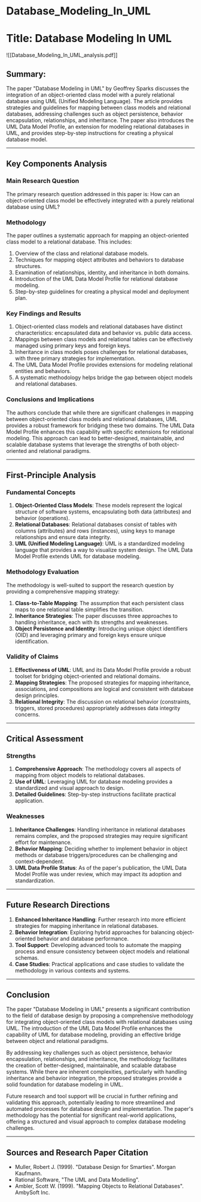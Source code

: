 # Database_Modeling_In_UML

# Title: Database Modeling In UML
![[Database_Modeling_In_UML_analysis.pdf]]

## Summary:
The paper "Database Modeling in UML" by Geoffrey Sparks discusses the integration of an object-oriented class model with a purely relational database using UML (Unified Modeling Language). The article provides strategies and guidelines for mapping between class models and relational databases, addressing challenges such as object persistence, behavior encapsulation, relationships, and inheritance. The paper also introduces the UML Data Model Profile, an extension for modeling relational databases in UML, and provides step-by-step instructions for creating a physical database model.

---

## Key Components Analysis

### Main Research Question

The primary research question addressed in this paper is: How can an object-oriented class model be effectively integrated with a purely relational database using UML?

### Methodology

The paper outlines a systematic approach for mapping an object-oriented class model to a relational database. This includes:
1. Overview of the class and relational database models.
2. Techniques for mapping object attributes and behaviors to database structures.
3. Examination of relationships, identity, and inheritance in both domains.
4. Introduction of the UML Data Model Profile for relational database modeling.
5. Step-by-step guidelines for creating a physical model and deployment plan.

### Key Findings and Results

1. Object-oriented class models and relational databases have distinct characteristics: encapsulated data and behavior vs. public data access.
2. Mappings between class models and relational tables can be effectively managed using primary keys and foreign keys.
3. Inheritance in class models poses challenges for relational databases, with three primary strategies for implementation.
4. The UML Data Model Profile provides extensions for modeling relational entities and behaviors.
5. A systematic methodology helps bridge the gap between object models and relational databases.

### Conclusions and Implications

The authors conclude that while there are significant challenges in mapping between object-oriented class models and relational databases, UML provides a robust framework for bridging these two domains. The UML Data Model Profile enhances this capability with specific extensions for relational modeling. This approach can lead to better-designed, maintainable, and scalable database systems that leverage the strengths of both object-oriented and relational paradigms.

---

## First-Principle Analysis

### Fundamental Concepts

1. **Object-Oriented Class Models**: These models represent the logical structure of software systems, encapsulating both data (attributes) and behavior (operations).
2. **Relational Databases**: Relational databases consist of tables with columns (attributes) and rows (instances), using keys to manage relationships and ensure data integrity.
3. **UML (Unified Modeling Language)**: UML is a standardized modeling language that provides a way to visualize system design. The UML Data Model Profile extends UML for database modeling.

### Methodology Evaluation

The methodology is well-suited to support the research question by providing a comprehensive mapping strategy:
1. **Class-to-Table Mapping**: The assumption that each persistent class maps to one relational table simplifies the transition.
2. **Inheritance Strategies**: The paper discusses three approaches to handling inheritance, each with its strengths and weaknesses.
3. **Object Persistence and Identity**: Introducing unique object identifiers (OID) and leveraging primary and foreign keys ensure unique identification.

### Validity of Claims

1. **Effectiveness of UML**: UML and its Data Model Profile provide a robust toolset for bridging object-oriented and relational domains.
2. **Mapping Strategies**: The proposed strategies for mapping inheritance, associations, and compositions are logical and consistent with database design principles.
3. **Relational Integrity**: The discussion on relational behavior (constraints, triggers, stored procedures) appropriately addresses data integrity concerns.

---

## Critical Assessment

### Strengths

1. **Comprehensive Approach**: The methodology covers all aspects of mapping from object models to relational databases.
2. **Use of UML**: Leveraging UML for database modeling provides a standardized and visual approach to design.
3. **Detailed Guidelines**: Step-by-step instructions facilitate practical application.

### Weaknesses

1. **Inheritance Challenges**: Handling inheritance in relational databases remains complex, and the proposed strategies may require significant effort for maintenance.
2. **Behavior Mapping**: Deciding whether to implement behavior in object methods or database triggers/procedures can be challenging and context-dependent.
3. **UML Data Profile Status**: As of the paper's publication, the UML Data Model Profile was under review, which may impact its adoption and standardization.

---

## Future Research Directions

1. **Enhanced Inheritance Handling**: Further research into more efficient strategies for mapping inheritance in relational databases.
2. **Behavior Integration**: Exploring hybrid approaches for balancing object-oriented behavior and database performance.
3. **Tool Support**: Developing advanced tools to automate the mapping process and ensure consistency between object models and relational schemas.
4. **Case Studies**: Practical applications and case studies to validate the methodology in various contexts and systems.

---

## Conclusion

The paper "Database Modeling in UML" presents a significant contribution to the field of database design by proposing a comprehensive methodology for integrating object-oriented class models with relational databases using UML. The introduction of the UML Data Model Profile enhances the capability of UML for database modeling, providing an effective bridge between object and relational paradigms.

By addressing key challenges such as object persistence, behavior encapsulation, relationships, and inheritance, the methodology facilitates the creation of better-designed, maintainable, and scalable database systems. While there are inherent complexities, particularly with handling inheritance and behavior integration, the proposed strategies provide a solid foundation for database modeling in UML.

Future research and tool support will be crucial in further refining and validating this approach, potentially leading to more streamlined and automated processes for database design and implementation. The paper's methodology has the potential for significant real-world applications, offering a structured and visual approach to complex database modeling challenges.

---

## Sources and Research Paper Citation
- Muller, Robert J. (1999). "Database Design for Smarties". Morgan Kaufmann.
- Rational Software, "The UML and Data Modelling".
- Ambler, Scott W. (1999). "Mapping Objects to Relational Databases". AmbySoft Inc.